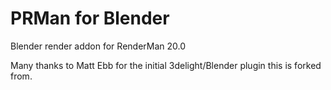 PRMan for Blender
===============

Blender render addon for RenderMan 20.0

Many thanks to Matt Ebb for the initial 3delight/Blender plugin this is forked from.